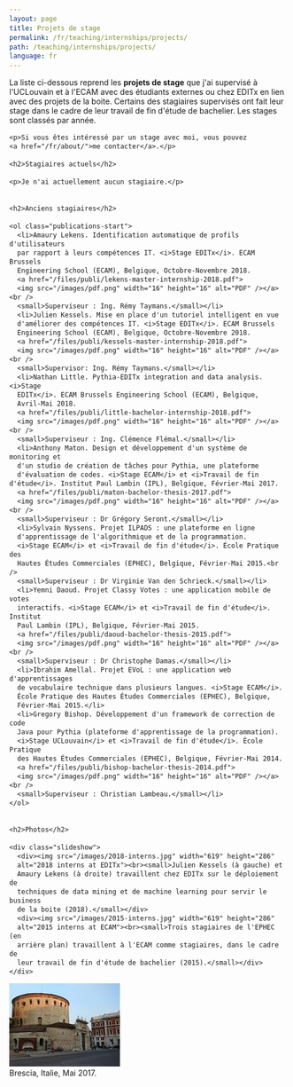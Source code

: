 ```yaml
---
layout: page
title: Projets de stage
permalink: /fr/teaching/internships/projects/
path: /teaching/internships/projects/
language: fr
---
```


<div class="page-col-wrapper">
  <div class="page-col page-col-1">
    <p>La liste ci-dessous reprend les <b>projets de stage</b> que j'ai
    supervisé à l'UCLouvain et à l'ECAM avec des étudiants externes ou chez
    EDITx en lien avec des projets de la boite. Certains des stagiaires
    supervisés ont fait leur stage dans le cadre de leur travail de fin d'étude
    de bachelier. Les stages sont classés par année.</p>

    <p>Si vous êtes intéressé par un stage avec moi, vous pouvez
    <a href="/fr/about/">me contacter</a>.</p>

    <h2>Stagiaires actuels</h2>

    <p>Je n'ai actuellement aucun stagiaire.</p>


    <h2>Anciens stagiaires</h2>

    <ol class="publications-start">
      <li>Amaury Lekens. Identification automatique de profils d'utilisateurs
      par rapport à leurs compétences IT. <i>Stage EDITx</i>. ECAM Brussels
      Engineering School (ECAM), Belgique, Octobre-Novembre 2018.
      <a href="/files/publi/lekens-master-internship-2018.pdf">
      <img src="/images/pdf.png" width="16" height="16" alt="PDF" /></a><br />
      <small>Superviseur : Ing. Rémy Taymans.</small></li>
      <li>Julien Kessels. Mise en place d'un tutoriel intelligent en vue
      d'améliorer des compétences IT. <i>Stage EDITx</i>. ECAM Brussels
      Engineering School (ECAM), Belgique, Octobre-Novembre 2018.
      <a href="/files/publi/kessels-master-internship-2018.pdf">
      <img src="/images/pdf.png" width="16" height="16" alt="PDF" /></a><br />
      <small>Supervisor: Ing. Rémy Taymans.</small></li>
      <li>Nathan Little. Pythia-EDITx integration and data analysis. <i>Stage
      EDITx</i>. ECAM Brussels Engineering School (ECAM), Belgique,
      Avril-Mai 2018.
      <a href="/files/publi/little-bachelor-internship-2018.pdf">
      <img src="/images/pdf.png" width="16" height="16" alt="PDF" /></a><br />
      <small>Superviseur : Ing. Clémence Flémal.</small></li>
      <li>Anthony Maton. Design et développement d'un système de monitoring et
      d'un studio de création de tâches pour Pythia, une plateforme
      d'évaluation de codes. <i>Stage ECAM</i> et <i>Travail de fin d'étude</i>. Institut Paul Lambin (IPL), Belgique, Février-Mai 2017.
      <a href="/files/publi/maton-bachelor-thesis-2017.pdf">
      <img src="/images/pdf.png" width="16" height="16" alt="PDF" /></a><br />
      <small>Superviseur : Dr Grégory Seront.</small></li>
      <li>Sylvain Nyssens. Projet ILPADS : une plateforme en ligne
      d'apprentissage de l'algorithmique et de la programmation.
      <i>Stage ECAM</i> et <i>Travail de fin d'étude</i>. École Pratique des
      Hautes Études Commerciales (EPHEC), Belgique, Février-Mai 2015.<br />
      <small>Superviseur : Dr Virginie Van den Schrieck.</small></li>
      <li>Yemni Daoud. Projet Classy Votes : une application mobile de votes
      interactifs. <i>Stage ECAM</i> et <i>Travail de fin d'étude</i>. Institut
      Paul Lambin (IPL), Belgique, Février-Mai 2015.
      <a href="/files/publi/daoud-bachelor-thesis-2015.pdf">
      <img src="/images/pdf.png" width="16" height="16" alt="PDF" /></a><br />
      <small>Superviseur : Dr Christophe Damas.</small></li>
      <li>Ibrahim Amellal. Projet EVoL : une application web d'apprentissages
      de vocabulaire technique dans plusieurs langues. <i>Stage ECAM</i>.
      École Pratique des Hautes Études Commerciales (EPHEC), Belgique,
      Février-Mai 2015.</li>
      <li>Gregory Bishop. Développement d'un framework de correction de code
      Java pour Pythia (plateforme d'apprentissage de la programmation).
      <i>Stage UCLouvain</i> et <i>Travail de fin d'étude</i>. École Pratique
      des Hautes Études Commerciales (EPHEC), Belgique, Février-Mai 2014.
      <a href="/files/publi/bishop-bachelor-thesis-2014.pdf">
      <img src="/images/pdf.png" width="16" height="16" alt="PDF" /></a><br />
      <small>Superviseur : Christian Lambeau.</small></li>
    </ol>


    <h2>Photos</h2>

    <div class="slideshow">
      <div><img src="/images/2018-interns.jpg" width="619" height="286"
      alt="2018 interns at EDITx"><br><small>Julien Kessels (à gauche) et
      Amaury Lekens (à droite) travaillent chez EDITx sur le déploiement de
      techniques de data mining et de machine learning pour servir le business
      de la boite (2018).</small></div>
      <div><img src="/images/2015-interns.jpg" width="619" height="286"
      alt="2015 interns at ECAM"><br><small>Trois stagiaires de l'EPHEC (en
      arrière plan) travaillent à l'ECAM comme stagiaires, dans le cadre de
      leur travail de fin d'étude de bachelier (2015).</small></div>
    </div>
  </div>
  <div class="page-col page-col-2">
    <p><img src="/images/brescia.jpg" alt="Brescia, Italie, Mai 2017."
    width="200" height="150" /><br />Brescia, Italie, Mai 2017.</p>
  </div>
</div>
